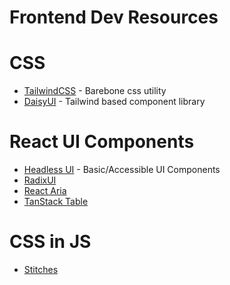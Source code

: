 # Frontend Dev Resources

# CSS

- [TailwindCSS](https://tailwindcss.com/) - Barebone css utility
- [DaisyUI](https://daisyui.com/) - Tailwind based component library

# React UI Components

- [Headless UI](https://headlessui.com/) - Basic/Accessible UI Components
- [RadixUI](https://www.radix-ui.com/)
- [React Aria](https://react-spectrum.adobe.com/react-aria/)
- [TanStack Table](https://tanstack.com/table/v8)

# CSS in JS
- [Stitches](https://stitches.dev/)

